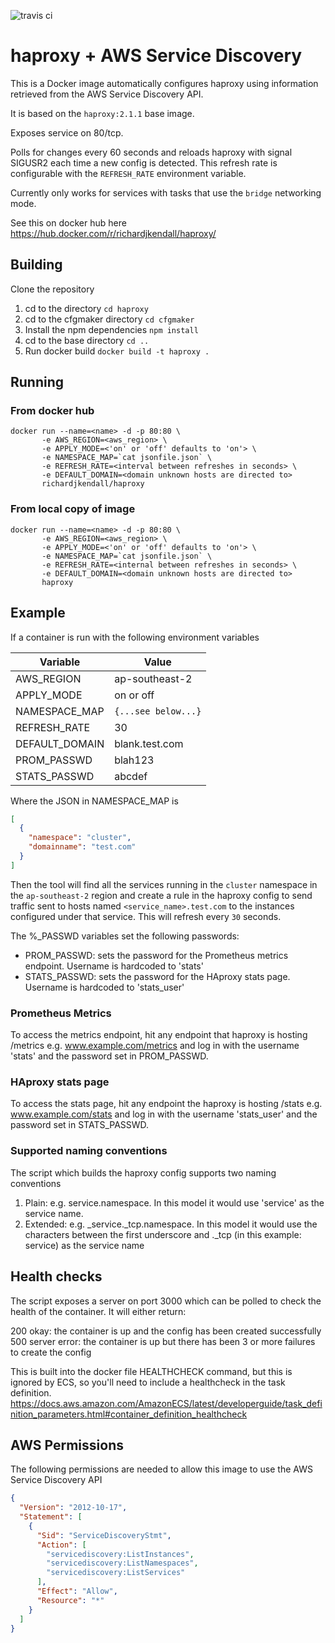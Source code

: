 ![travis ci](https://api.travis-ci.org/richardjkendall/haproxy.svg?branch=master "build status")

# haproxy + AWS Service Discovery
This is a Docker image automatically configures haproxy using information retrieved from the AWS Service Discovery API.

It is based on the ``haproxy:2.1.1`` base image.

Exposes service on 80/tcp.

Polls for changes every 60 seconds and reloads haproxy with signal SIGUSR2 each time a new config is detected.  This refresh rate is configurable with the ``REFRESH_RATE`` environment variable.

Currently only works for services with tasks that use the ``bridge`` networking mode.

See this on docker hub here https://hub.docker.com/r/richardjkendall/haproxy/
## Building
Clone the repository

 1. cd to the directory ``cd haproxy``
 2. cd to the cfgmaker directory ``cd cfgmaker``
 3. Install the npm dependencies ``npm install``
 4. cd to the base directory ``cd ..``
 5. Run docker build ``docker build -t haproxy .``

## Running
### From docker hub
```
docker run --name=<name> -d -p 80:80 \
       -e AWS_REGION=<aws_region> \
       -e APPLY_MODE=<'on' or 'off' defaults to 'on'> \
       -e NAMESPACE_MAP=`cat jsonfile.json` \
       -e REFRESH_RATE=<interval between refreshes in seconds> \
       -e DEFAULT_DOMAIN=<domain unknown hosts are directed to>
       richardjkendall/haproxy
```

### From local copy of image
```
docker run --name=<name> -d -p 80:80 \
       -e AWS_REGION=<aws_region> \
       -e APPLY_MODE=<'on' or 'off' defaults to 'on'> \
       -e NAMESPACE_MAP=`cat jsonfile.json` \
       -e REFRESH_RATE=<internal between refreshes in seconds> \
       -e DEFAULT_DOMAIN=<domain unknown hosts are directed to>
       haproxy
```

## Example
If a container is run with the following environment variables 

|Variable|Value  |
|--|--|
| AWS_REGION | ap-southeast-2 |
| APPLY_MODE | on or off |
| NAMESPACE_MAP | ```{...see below...}``` |
| REFRESH_RATE | 30 |
| DEFAULT_DOMAIN | blank.test.com |
| PROM_PASSWD | blah123 |
| STATS_PASSWD | abcdef |

Where the JSON in NAMESPACE_MAP is
```json
[
  {
    "namespace": "cluster",
    "domainname": "test.com"
  }
]
```

Then the tool will find all the services running in the ``cluster`` namespace in the ``ap-southeast-2`` region and create a rule in the haproxy config to send traffic sent to hosts named ``<service_name>.test.com`` to the instances configured under that service.  This will refresh every ``30`` seconds.

The %_PASSWD variables set the following passwords:

* PROM_PASSWD: sets the password for the Prometheus metrics endpoint.  Username is hardcoded to 'stats'
* STATS_PASSWD: sets the password for the HAproxy stats page.  Username is hardcoded to 'stats_user'

### Prometheus Metrics

To access the metrics endpoint, hit any endpoint that haproxy is hosting /metrics e.g. www.example.com/metrics and log in with the username 'stats' and the password set in PROM_PASSWD.

### HAproxy stats page

To access the stats page, hit any endpoint the haproxy is hosting /stats e.g. www.example.com/stats and log in with the username 'stats_user' and the password set in STATS_PASSWD.

### Supported naming conventions
The script which builds the haproxy config supports two naming conventions

1. Plain: e.g. service.namespace.  In this model it would use 'service' as the service name.
2. Extended: e.g. _service._tcp.namespace.  In this model it would use the characters between the first underscore and ._tcp (in this example: service) as the service name

## Health checks
The script exposes a server on port 3000 which can be polled to check the health of the container.  It will either return:

200 okay: the container is up and the config has been created successfully
500 server error: the container is up but there has been 3 or more failures to create the config

This is built into the docker file HEALTHCHECK command, but this is ignored by ECS, so you'll need to include a healthcheck in the task definition.  https://docs.aws.amazon.com/AmazonECS/latest/developerguide/task_definition_parameters.html#container_definition_healthcheck

## AWS Permissions
The following permissions are needed to allow this image to use the AWS Service Discovery API

```json
{
  "Version": "2012-10-17",
  "Statement": [
    {
      "Sid": "ServiceDiscoveryStmt",
      "Action": [
        "servicediscovery:ListInstances",
        "servicediscovery:ListNamespaces",
        "servicediscovery:ListServices"
      ],
      "Effect": "Allow",
      "Resource": "*"
    }
  ]
}
```
